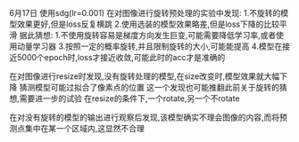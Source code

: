 6月17日
使用sdg(lr=0.001)
在对图像进行旋转预处理的实验中发现:
1.不旋转的模型效果更好,但是loss反复横跳
2.使用选装的模型效果略差,但是loss下降的比较平滑
据此猜想:
1.不使用旋转容易是梯度方向发生巨变,可能需要降低学习率,或者使用动量学习器
3.按照一定的概率旋转,并且限制旋转的大小,可能能提高
4.模型在接近5000个epoch时,loss才接近收敛,可能此时的acc才是准确的

在对图像进行resize时发现,没有旋转处理的模型,在size改变时,模型效果就大幅下降
猜测模型可能过拟合了像素点的位置
这一个发现也可能推翻此前关于旋转的猜想,需要进一步的试验
在resize的条件下,一个rotate,另一个不rotate

在对没有旋转的模型的输出进行观察后发现,该模型确实不理会图像的内容,而将预测点集中在某一个区域内,这显然不合理